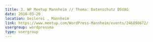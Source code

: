 ```yaml
---
title: 3. WP Meetup Mannheim // Thema: Datenschutz DSVAG
date: 2018-03-20
location: beilerei , Mannheim
link: https://www.meetup.com/WordPress-Mannheim/events/246898672/
usergroup: wordpressma
type: usergroup
---
```

